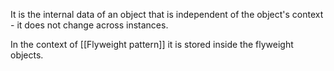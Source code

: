 It is the internal data of an object that is independent of the object's context - it does not change across instances.

In the context of [[Flyweight pattern]] it is stored inside the flyweight objects.